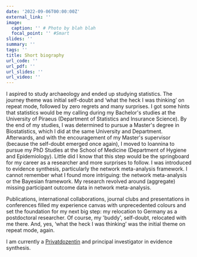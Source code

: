 ```yaml
---
date: '2022-09-06T00:00:00Z'
external_link: ''
image:
  caption: '' # Photo by blah blah
  focal_point: '' #Smart
slides: ''
summary: ''
tags: ''
title: Short biography
url_code: ''
url_pdf: ''
url_slides: ''
url_video: ''
---
```


I aspired to study archaeology and ended up studying statistics. The journey theme was initial self-doubt and ‘what the heck I was thinking’ on repeat mode, followed by zero regrets and many surprises. I got some hints that statistics would be my calling during my Bachelor's studies at the University of Piraeus (Department of Statistics and Insurance Science). By the end of my studies, I was determined to pursue a Master's degree in Biostatistics, which I did at the same University and Department. Afterwards, and with the encouragement of my Master's supervisor (because the self-doubt emerged once again), I moved to Ioannina to pursue my PhD Studies at the School of Medicine (Department of Hygiene and Epidemiology). Little did I know that this step would be the springboard for my career as a researcher and more surprises to follow. I was introduced to evidence synthesis, particularly the network meta-analysis framework. I cannot remember what I found more intriguing: the network meta-analysis or the Bayesian framework. My research revolved around (aggregate) missing participant outcome data in network meta-analysis. 

Publications, international collaborations, journal clubs and presentations in conferences filled my experience canvas with unprecedented colours and set the foundation for my next big step: my relocation to Germany as a postdoctoral researcher. Of course, my 'buddy', self-doubt, relocated with me there. And, yes, ‘what the heck I was thinking’ was the initial theme on repeat mode, again. 

I am currently a [Privatdozentin](https://en.wikipedia.org/wiki/Privatdozent) and principal investigator in evidence synthesis. 